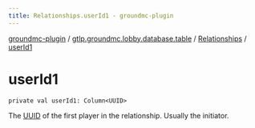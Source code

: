 ```yaml
---
title: Relationships.userId1 - groundmc-plugin
---
```


[groundmc-plugin](../../index.html) / [gtlp.groundmc.lobby.database.table](../index.html) / [Relationships](index.html) / [userId1](.)

# userId1

`private val userId1: Column<UUID>`

The [UUID](#) of the first player in the relationship.
Usually the initiator.

